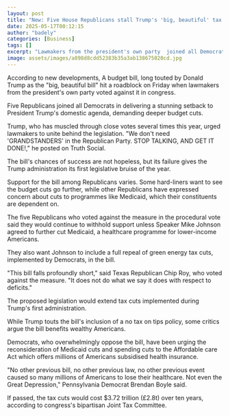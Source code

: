 ```yaml
---
layout: post
title: "New: Five House Republicans stall Trump's 'big, beautiful' tax bill"
date: 2025-05-17T00:12:15
author: "badely"
categories: [Business]
tags: []
excerpt: "Lawmakers from the president's own party  joined all Democrats to reject a key domestic bill, demanding deeper budget cuts."
image: assets/images/a898d8cdd52383b35a3ab138675020cd.jpg
---
```


According to new developments, A budget bill, long touted by Donald Trump as the "big, beautiful bill" hit a roadblock on Friday when lawmakers from the president's own party voted against it in congress.

Five Republicans joined all Democrats in delivering a stunning setback to President Trump's domestic agenda, demanding deeper budget cuts.

Trump, who has muscled through close votes several times this year, urged lawmakers to unite behind the legislation. "We don't need 'GRANDSTANDERS' in the Republican Party. STOP TALKING, AND GET IT DONE!," he posted on Truth Social.

The bill's chances of success are not hopeless, but its failure gives the Trump administration its first legislative bruise of the year.

Support for the bill among Republicans varies. Some hard-liners want to see the budget cuts go further, while other Republicans have expressed concern about cuts to programmes like Medicaid, which their constituents are dependent on. 

The five Republicans who voted against the measure in the procedural vote said they would continue to withhold support unless Speaker Mike Johnson agreed to further cut Medicaid, a healthcare programme for lower-income Americans. 

They also want Johnson to include a full repeal of green energy tax cuts, implemented by Democrats, in the bill. 

"This bill falls profoundly short," said Texas Republican Chip Roy, who voted against the measure.  "It does not do what we say it does with respect to deficits." 

The proposed legislation would extend tax cuts implemented during Trump's first administration. 

While Trump touts the bill's inclusion of a no tax on tips policy, some critics argue the bill benefits wealthy Americans.

Democrats, who overwhelmingly oppose the bill, have been urging the reconsideration of Medicaid cuts and spending cuts to the Affordable care Act which offers millions of Americans subsidised health insurance. 

"No other previous bill, no other previous law, no other previous event caused so many millions of Americans to lose their healthcare. Not even the Great Depression," Pennsylvania Democrat Brendan Boyle said. 

If passed, the tax cuts would cost $3.72 trillion (£2.8t) over ten years, according to congress's bipartisan Joint Tax Committee. 

